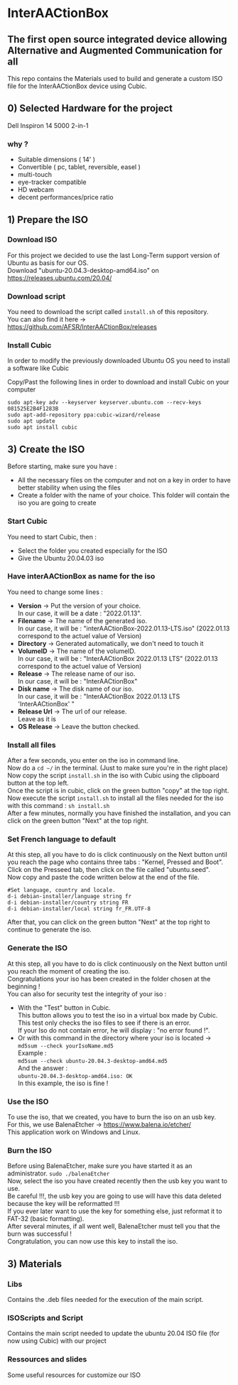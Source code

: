 # InterAACtionBox
## The first open source integrated device allowing Alternative and Augmented Communication for all

This repo contains the Materials used to build and generate a custom ISO file for the InterAACtionBox device using Cubic. 

## 0) Selected Hardware for the project
Dell Inspiron 14 5000 2-in-1
### why ?
- Suitable dimensions ( 14' )
- Convertible ( pc, tablet, reversible, easel )
- multi-touch
- eye-tracker compatible
- HD webcam
- decent performances/price ratio

## 1) Prepare the ISO

### Download ISO
For this project we decided to use the last Long-Term support version of Ubuntu as basis for our OS.<br>
Download "ubuntu-20.04.3-desktop-amd64.iso" on https://releases.ubuntu.com/20.04/

### Download script
You need to download the script called ``` install.sh ``` of this repository.<br>
You can also find it here -> https://github.com/AFSR/InterAACtionBox/releases

### Install Cubic
In order to modify the previously downloaded Ubuntu OS you need to install a software like Cubic

Copy/Past the following lines in order to download and install Cubic on your computer
```
sudo apt-key adv --keyserver keyserver.ubuntu.com --recv-keys 081525E2B4F1283B
sudo apt-add-repository ppa:cubic-wizard/release
sudo apt update
sudo apt install cubic
```

## 3) Create the ISO

Before starting, make sure you have :
* All the necessary files on the computer and not on a key in order to have better stability when using the files
* Create a folder with the name of your choice. This folder will contain the iso you are going to create 

### Start Cubic
You need to start Cubic, then :
* Select the folder you created especially for the ISO
* Give the Ubuntu 20.04.03 iso

### Have interAACtionBox as name for the iso
You need to change some lines :
* <b>Version</b> -> Put the version of your choice. <br> 
  In our case, it will be a date : "2022.01.13".
* <b>Filename</b> -> The name of the generated iso. <br> 
  In our case, it will be : "interAACtionBox-2022.01.13-LTS.iso" (2022.01.13 correspond to the actuel value of Version)
* <b>Directory</b> -> Generated automatically, we don't need to touch it
* <b>VolumeID</b> -> The name of the volumeID. <br> 
  In our case, it will be : "InterAACtionBox 2022.01.13 LTS" (2022.01.13 correspond to the actuel value of Version)
* <b>Release</b> -> The release name of our iso. <br>
  In our case, it will be : "InterAACtionBox"
* <b>Disk name</b> -> The disk name of our iso. <br> 
  In our case, it will be : "InterAACtionBox 2022.01.13 LTS 'InterAACtionBox' "
* <b>Release Url</b> -> The url of our release. <br>
  Leave as it is
* <b>OS Release</b> -> Leave the button checked.

### Install all files
After a few seconds, you enter on the iso in command line.<br>
Now do a ``` cd ~/ ``` in the terminal. (Just to make sure you're in the right place) <br>
Now copy the script ``` install.sh ``` in the iso with Cubic using the clipboard button at the top left. <br>
Once the script is in cubic, click on the green button "copy" at the top right. <br>
Now execute the script ``` install.sh ``` to install all the files needed for the iso with this command : ``` sh install.sh ``` <br>
After a few minutes, normally you have finished the installation, and you can click on the green button "Next" at the top right.

### Set French language to default
At this step, all you have to do is click continuously on the Next button until you reach the page who contains three tabs : "Kernel, Pressed and Boot". <br>
Click on the Presseed tab, then click on the file called "ubuntu.seed". <br>
Now copy and paste the code written below at the end of the file. <br>
```
#Set language, country and locale.
d-i debian-installer/language string fr
d-i debian-installer/country string FR
d-i debian-installer/local string fr_FR.UTF-8
```
After that, you can click on the green button "Next" at the top right to continue to generate the iso.

### Generate the ISO
At this step, all you have to do is click continuously on the Next button until you reach the moment of creating the iso.<br>
Congratulations your iso has been created in the folder chosen at the beginning ! <br>
You can also for security test the integrity of your iso :
* With the "Test" button in Cubic. <br>
  This button allows you to test the iso in a virtual box made by Cubic. <br>
  This test only checks the iso files to see if there is an error. <br>
  If your Iso do not contain error, he will display : "no error found !".
* Or with this command in the directory where your iso is located -> ``` md5sum --check yourIsoName.md5  ```<br>
Example :<br>
``` md5sum --check ubuntu-20.04.3-desktop-amd64.md5 ``` <br>
And the answer : <br>
``` ubuntu-20.04.3-desktop-amd64.iso: OK ``` <br>
In this example, the iso is fine !

### Use the ISO
To use the iso, that we created, you have to burn the iso on an usb key.<br>
For this, we use BalenaEtcher -> https://www.balena.io/etcher/ <br>
This application work on Windows and Linux.

### Burn the ISO
Before using BalenaEtcher, make sure you have started it as an administrator. ``` sudo ./balenaEtcher ```<br>
Now, select the iso you have created recently then the usb key you want to use.<br>
Be careful !!!, the usb key you are going to use will have this data deleted because the key will be reformatted !!!<br>
If you ever later want to use the key for something else, just reformat it to FAT-32 (basic formatting).<br>
After several minutes, if all went well, BalenaEtcher must tell you that the burn was successful !<br>
Congratulation, you can now use this key to install the iso.

## 3) Materials

### Libs

Contains the .deb files needed for the execution of the main script.

### ISOScripts and Script

Contains the main script needed to update the ubuntu 20.04 ISO file (for now using Cubic) with our project

### Ressources and slides

Some useful resources for customize our ISO
